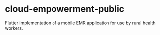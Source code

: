 # cloud-empowerment-public
Flutter implementation of a mobile EMR application for use by rural health workers.
